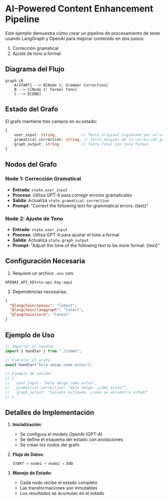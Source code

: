 # AI-Powered Content Enhancement Pipeline

Este ejemplo demuestra cómo crear un pipeline de procesamiento de texto usando LangGraph y OpenAI para mejorar contenido en dos pasos:

1. Corrección gramatical
2. Ajuste de tono a formal

## Diagrama del Flujo

```mermaid
graph LR
    A[START] --> B[Node 1: Grammar Correction]
    B --> C[Node 2: Formal Tone]
    C --> D[END]
```

## Estado del Grafo

El grafo mantiene tres campos en su estado:

```typescript
{
    user_input: string,           // Texto original ingresado por el usuario
    gramatical_correction: string, // Texto después de la corrección gramatical
    graph_output: string          // Texto final con tono formal
}
```

## Nodos del Grafo

### Node 1: Corrección Gramatical

- **Entrada**: `state.user_input`
- **Proceso**: Utiliza GPT-4 para corregir errores gramaticales
- **Salida**: Actualiza `state.gramatical_correction`
- **Prompt**: "Correct the following text for grammatical errors: {text}"

### Node 2: Ajuste de Tono

- **Entrada**: `state.user_input`
- **Proceso**: Utiliza GPT-4 para ajustar el tono a formal
- **Salida**: Actualiza `state.graph_output`
- **Prompt**: "Adjust the tone of the following text to be more formal: {text}"

## Configuración Necesaria

1. Requiere un archivo `.env` con:

```
OPENAI_API_KEY=tu-api-key-aquí
```

2. Dependencias necesarias:

```json
{
  "@langchain/openai": "latest",
  "@langchain/langgraph": "latest",
  "@langchain/core": "latest"
}
```

## Ejemplo de Uso

```typescript
// Importar el handler
import { handler } from "./index";

// Ejecutar el grafo
await handler("hola amigo como estas");

// Ejemplo de salida:
// {
//   user_input: "hola amigo como estas",
//   gramatical_correction: "Hola amigo, ¿cómo estás?",
//   graph_output: "Saludos estimado, ¿cómo se encuentra usted?"
// }
```

## Detalles de Implementación

1. **Inicialización**:

   - Se configura el modelo OpenAI (GPT-4)
   - Se define el esquema del estado con anotaciones
   - Se crean los nodos del grafo

2. **Flujo de Datos**:

   ```
   START → node1 → node2 → END
   ```

3. **Manejo de Estado**:
   - Cada nodo recibe el estado completo
   - Las transformaciones son inmutables
   - Los resultados se acumulan en el estado
